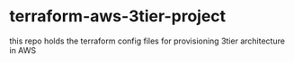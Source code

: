 # terraform-aws-3tier-project
this repo holds the terraform config files for provisioning 3tier architecture in AWS
